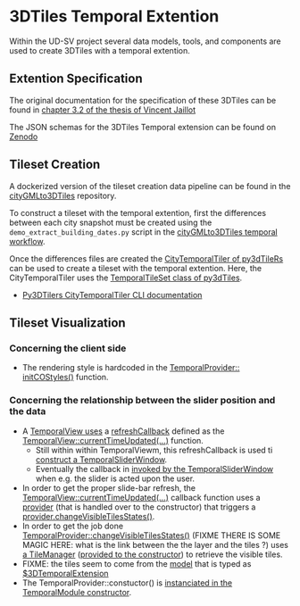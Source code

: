 # 3DTiles Temporal Extention
Within the UD-SV project several data models, tools, and components are used to create 3DTiles with a temporal extention.

## Extention Specification
The original documentation for the specification of these 3DTiles can be found in [chapter 3.2 of the thesis of Vincent Jaillot](./Jaillot2020Extract.md) 

The JSON schemas for the 3DTiles Temporal extension can be found on [Zenodo](https://zenodo.org/record/3596881) 

## Tileset Creation
A dockerized version of the tileset creation data pipeline can be found in the [cityGMLto3DTiles](https://github.com/VCityTeam/cityGMLto3DTiles) repository.

To construct a tileset with the temporal extention, first the differences between each city snapshot must be created using the `demo_extract_building_dates.py` script in the [cityGMLto3DTiles temporal workflow](https://github.com/VCityTeam/cityGMLto3DTiles/tree/master/PythonCallingDocker#running-the-temporal-tiler-workflow).

Once the differences files are created the [CityTemporalTiler of py3dTileRs](https://github.com/VCityTeam/py3dtilers/blob/master/py3dtilers/CityTiler/CityTemporalTiler.py#L4) can be used to create a tileset with the temporal extention. Here, the CityTemporalTiler uses the [TemporalTileSet class of py3dTiles](https://github.com/VCityTeam/py3dtiles/blob/Tiler/py3dtiles/temporal_extension_tileset.py#L8).

* [Py3DTilers CityTemporalTiler CLI documentation](https://github.com/VCityTeam/py3dtilers/tree/master/py3dtilers/CityTiler#citytemporaltiler-features)

## Tileset Visualization

### Concerning the client side 
* The rendering style is hardcoded in the [TemporalProvider:: initCOStyles()](https://github.com/VCityTeam/UD-Viz/blob/master/src/Widgets/Temporal/ViewModel/TemporalProvider.js#L67) function.

### Concerning the relationship between the slider position and the data
* A [TemporalView uses](https://github.com/VCityTeam/UD-Viz/blob/master/src/Widgets/Temporal/View/TemporalView.js#L46) a [refreshCallback](https://github.com/VCityTeam/UD-Viz/blob/master/src/Widgets/Temporal/View/TemporalView.js#L31) defined as the [TemporalView::currentTimeUpdated(...)](https://github.com/VCityTeam/UD-Viz/blob/master/src/Widgets/Temporal/View/TemporalView.js#L25) function.
  * Still within within TemporalViewm, this refreshCallback is used ti [construct a TemporalSliderWindow](https://github.com/VCityTeam/UD-Viz/blob/master/src/Widgets/Temporal/View/TemporalView.js#L46).
  * Eventually the callback in [invoked by the TemporalSliderWindow](https://github.com/VCityTeam/UD-Viz/blob/master/src/Widgets/Temporal/View/TemporalSliderWindow.js#L88) when e.g. the slider is acted upon the user.
* In order to get the proper slide-bar refresh, the [TemporalView::currentTimeUpdated(...)](https://github.com/VCityTeam/UD-Viz/blob/master/src/Widgets/Temporal/View/TemporalView.js#L25) callback function uses a [provider](https://github.com/VCityTeam/UD-Viz/blob/master/src/Widgets/Temporal/View/TemporalView.js#L18) (that is handled over to the constructor) that triggers a [provider.changeVisibleTilesStates()](https://github.com/VCityTeam/UD-Viz/blob/master/src/Widgets/Temporal/View/TemporalView.js#L29).
* In order to get the job done [TemporalProvider::changeVisibleTilesStates()](https://github.com/VCityTeam/UD-Viz/blob/master/src/Widgets/Temporal/ViewModel/TemporalProvider.js#L333) (FIXME THERE IS SOME MAGIC HERE: what is the link between the the layer and the tiles ?) uses [a TileManager](https://github.com/VCityTeam/UD-Viz/blob/master/src/Widgets/Temporal/ViewModel/TemporalProvider.js#L334) ([provided to the constructor](https://github.com/VCityTeam/UD-Viz/blob/master/src/Widgets/Temporal/ViewModel/TemporalProvider.js#L29)) to retrieve the visible tiles.
* FIXME: the tiles seem to come from the [model](https://github.com/VCityTeam/UD-Viz/blob/master/src/Widgets/Temporal/TemporalModule.js#L24) that is typed as [$3DTemporalExtension](https://github.com/VCityTeam/UD-Viz/blob/master/src/Widgets/Temporal/TemporalModule.js#L21)
* The TemporalProvider::constuctor() is [instanciated in the TemporalModule constructor](https://github.com/VCityTeam/UD-Viz/blob/master/src/Widgets/Temporal/TemporalModule.js#L23).
